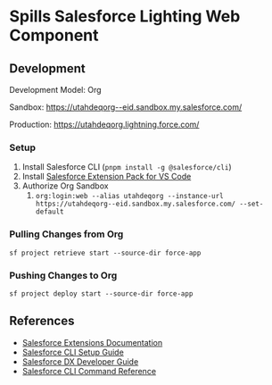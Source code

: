 # Spills Salesforce Lighting Web Component

## Development

Development Model: Org

Sandbox: <https://utahdeqorg--eid.sandbox.my.salesforce.com/>

Production: <https://utahdeqorg.lightning.force.com/>

### Setup

1. Install Salesforce CLI (`pnpm install -g @salesforce/cli`)
1. Install [Salesforce Extension Pack for VS Code](https://marketplace.visualstudio.com/items?itemName=salesforce.salesforcedx-vscode)
1. Authorize Org Sandbox
   1. `org:login:web --alias utahdeqorg --instance-url https://utahdeqorg--eid.sandbox.my.salesforce.com/ --set-default`

### Pulling Changes from Org

`sf project retrieve start --source-dir force-app`

### Pushing Changes to Org

`sf project deploy start --source-dir force-app`

## References

- [Salesforce Extensions Documentation](https://developer.salesforce.com/tools/vscode/)
- [Salesforce CLI Setup Guide](https://developer.salesforce.com/docs/atlas.en-us.sfdx_setup.meta/sfdx_setup/sfdx_setup_intro.htm)
- [Salesforce DX Developer Guide](https://developer.salesforce.com/docs/atlas.en-us.sfdx_dev.meta/sfdx_dev/sfdx_dev_intro.htm)
- [Salesforce CLI Command Reference](https://developer.salesforce.com/docs/atlas.en-us.sfdx_cli_reference.meta/sfdx_cli_reference/cli_reference.htm)
